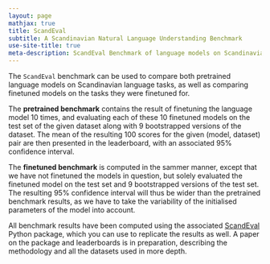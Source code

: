 ```yaml
---
layout: page
mathjax: true
title: ScandEval
subtitle: A Scandinavian Natural Language Understanding Benchmark
use-site-title: true
meta-description: ScandEval Benchmark of language models on Scandinavian language tasks
---
```

The `ScandEval` benchmark can be used to compare both pretrained language
models on Scandinavian language tasks, as well as comparing finetuned models on
the tasks they were finetuned for.

The **pretrained benchmark** contains the result of finetuning the language
model 10 times, and evaluating each of these 10 finetuned models on the test
set of the given dataset along with 9 bootstrapped versions of the dataset. The
mean of the resulting 100 scores for the given (model, dataset) pair are then
presented in the leaderboard, with an associated 95% confidence interval.

The **finetuned benchmark** is computed in the sammer manner, except that we
have not finetuned the models in question, but solely evaluated the finetuned
model on the test set and 9 bootstrapped versions of the test set. The
resulting 95% confidence interval will thus be wider than the pretrained
benchmark results, as we have to take the variability of the initialised
parameters of the model into account.

All benchmark results have been computed using the associated
[ScandEval](https://github.com/saattrupdan/ScandEval) Python package, which you
can use to replicate the results as well. A paper on the package and
leaderboards is in preparation, describing the methodology and all the datasets
used in more depth.
